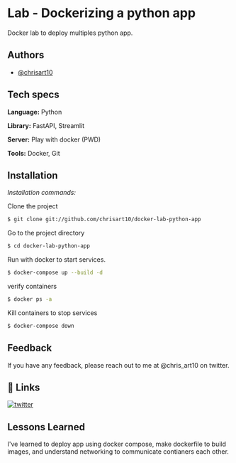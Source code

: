 
# Lab - Dockerizing a python app

Docker lab to deploy multiples python app. 




## Authors

- [@chrisart10](https://www.github.com/chrisart10)


## Tech specs

**Language:** Python

**Library:** FastAPI, Streamlit 

**Server:** Play with docker (PWD)

**Tools:** Docker, Git

## Installation

*Installation commands:*
 
Clone the project

```bash
$ git clone git://github.com/chrisart10/docker-lab-python-app
```

Go to the project directory

```bash
$ cd docker-lab-python-app
```

Run with docker to start services.
```bash
$ docker-compose up --build -d
```

verify containers
```bash
$ docker ps -a
```

Kill containers to stop services
```bash
$ docker-compose down
```


## Feedback

If you have any feedback, please reach out to me at @chris_art10 on twitter. 

## 🔗 Links
[![twitter](https://img.shields.io/badge/twitter-1DA1F2?style=for-the-badge&logo=twitter&logoColor=white)](https://twitter.com/chris_art10)


## Lessons Learned

I've learned to deploy app using docker compose, make dockerfile to build images, and understand networking to communicate contianers each other.

